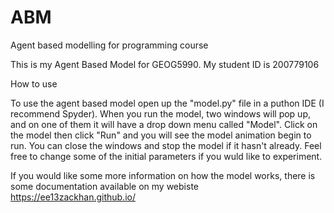 # ABM
 Agent based modelling for programming course

 This is my Agent Based Model for GEOG5990. My student ID is 200779106

 How to use

 To use the agent based model open up the "model.py" file in a puthon IDE
 (I recommend Spyder). When you run the model, two windows will pop up,
 and on one of them it will have a drop down menu called "Model". Click
 on the model then click "Run" and you will see the model animation begin
 to run. You can close the windows and stop the model if it hasn't already.
 Feel free to change some of the initial parameters if you wuld like to
 experiment.

 If you would like some more information on how the model works, there is
 some documentation available on my webiste https://ee13zackhan.github.io/
